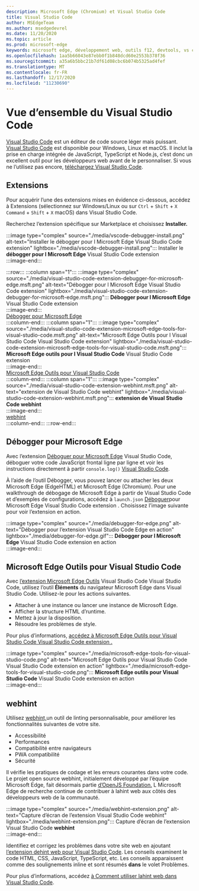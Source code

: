 ```yaml
---
description: Microsoft Edge (Chromium) et Visual Studio Code
title: Visual Studio Code
author: MSEdgeTeam
ms.author: msedgedevrel
ms.date: 11/20/2020
ms.topic: article
ms.prod: microsoft-edge
keywords: microsoft edge, développement web, outils f12, devtools, vs code, visual studio code, débogueur, webhint
ms.openlocfilehash: 1aa5b66043e87ebb0f1b848dcd60e2553b378f36
ms.sourcegitcommit: a35a6b5bbc21b7df61d08cbc6b074b5325ad4fef
ms.translationtype: MT
ms.contentlocale: fr-FR
ms.lasthandoff: 12/17/2020
ms.locfileid: "11230690"
---
```

# Vue d’ensemble du Visual Studio Code  

[Visual Studio Code][VisualStudioCodeDocs] est un éditeur de code source léger mais puissant.  [Visual Studio Code][VisualStudioCodeDocs] est disponible pour Windows, Linux et macOS.  Il inclut la prise en charge intégrée de JavaScript, TypeScript et Node.js, c’est donc un excellent outil pour les développeurs web avant de le personnaliser.  Si vous ne l’utilisez pas encore, [téléchargez Visual Studio Code][VisualstudioCode].  

##  <a name="extensions"></a>Extensions  

<!--todo: We want to put something like the tiles for extensions Visual Studio Code uses on this page https://code.visualstudio.com/Docs#top-extensions but I don't think this is a markdown page.  I think it's a web page.  I couldn't find anything in https://github.com/Microsoft/vscode-docs that looks like this page. In the meantime, here's what I've come up with: -->  

Pour acquérir l’une des extensions mises en évidence ci-dessous, accédez à Extensions \(sélectionnez sur Windows/Linux ou sur `Ctrl` + `Shift` + `X` `Command` + `Shift` + `X` macOS\) dans Visual Studio Code.  

Recherchez l’extension spécifique sur Marketplace et choisissez **Installer.**  

:::image type="complex" source="./media/vscode-debugger-install.png" alt-text="Installer le débogger pour l Microsoft Edge Visual Studio Code extension" lightbox="./media/vscode-debugger-install.png":::
   Installer le **débogger pour l Microsoft Edge** Visual Studio Code extension  
:::image-end:::  

:::row:::
   :::column span="1":::
      :::image type="complex" source="./media/visual-studio-code-extension-debugger-for-microsoft-edge.msft.png" alt-text="Débogger pour l Microsoft Edge Visual Studio Code extension" lightbox="./media/visual-studio-code-extension-debugger-for-microsoft-edge.msft.png":::
         **Débogger pour l Microsoft Edge** Visual Studio Code extension  
      :::image-end:::  
      [Débogger pour Microsoft Edge](#debugger-for-microsoft-edge)  
   :::column-end:::
   :::column span="1":::
      :::image type="complex" source="./media/visual-studio-code-extension-microsoft-edge-tools-for-visual-studio-code.msft.png" alt-text="Microsoft Edge Outils pour l Visual Studio Code Visual Studio Code extension" lightbox="./media/visual-studio-code-extension-microsoft-edge-tools-for-visual-studio-code.msft.png":::
         **Microsoft Edge outils pour l Visual Studio Code** Visual Studio Code extension  
      :::image-end:::  
      [Microsoft Edge Outils pour Visual Studio Code](#microsoft-edge-tools-for-visual-studio-code)  
   :::column-end:::
   :::column span="1":::
      :::image type="complex" source="./media/visual-studio-code-extension-webhint.msft.png" alt-text="extension de Visual Studio Code webhint" lightbox="./media/visual-studio-code-extension-webhint.msft.png":::
         **extension de Visual Studio Code webhint**  
      :::image-end:::  
      [webhint](#webhint)  
   :::column-end:::
:::row-end:::  

##  <a name="debugger-for-microsoft-edge"></a>Débogger pour Microsoft Edge  

Avec l’extension [Déboguer pour Microsoft Edge][VisualstudioMarketplaceDebuggerMicrosoftEdge] Visual Studio Code, déboguer votre code JavaScript frontal ligne par ligne et voir les instructions directement à partir `console.log()` [Visual Studio Code][VisualstudioCode].  
      
À l’aide de l’outil Débogger, vous pouvez lancer ou attacher les deux Microsoft Edge \(EdgeHTML\) et Microsoft Edge \(Chromium\).  Pour une walkthrough de débogage de Microsoft Edge à partir de Visual Studio Code et d’exemples de configurations, accédez à `launch.json` [Déboguer][VisualStudioCodeDebuggerEdge]pour Microsoft Edge Visual Studio Code extension .  Choisissez l’image suivante pour voir l’extension en action.  

:::image type="complex" source="./media/debugger-for-edge.png" alt-text="Débogger pour l’extension Visual Studio Code Edge en action" lightbox="./media/debugger-for-edge.gif":::
   **Débogger pour l Microsoft Edge** Visual Studio Code extension en action  
:::image-end:::  

##  <a name="microsoft-edge-tools-for-visual-studio-code"></a>Microsoft Edge Outils pour Visual Studio Code

Avec [l’extension Microsoft Edge Outils][VisualstudioMarketplaceMicrosoftEdgeToolsVisualStudioCode] Visual Studio Code Visual Studio Code, utilisez l’outil **Éléments** du navigateur Microsoft Edge dans Visual Studio Code.  Utilisez-le pour les actions suivantes.  

*   Attacher à une instance ou lancer une instance de Microsoft Edge.  
*   Afficher la structure HTML d’runtime.  
*   Mettez à jour la disposition.  
*   Résoudre les problèmes de style.  
    
Pour plus d’informations, [accédez à Microsoft Edge Outils pour Visual Studio Code Visual Studio Code extension .][VisualStudioCodeMicrosoftEdgeDevtoolsExtension]  <!--  Choose the following image to see the extension in action.  -->  
      
:::image type="complex" source="./media/microsoft-edge-tools-for-visual-studio-code.png" alt-text="Microsoft Edge Outils pour Visual Studio Code Visual Studio Code extension en action" lightbox="./media/microsoft-edge-tools-for-visual-studio-code.png":::
   **Microsoft Edge outils pour Visual Studio Code** Visual Studio Code extension en action  
:::image-end:::  

##  <a name="webhint"></a>webhint  
      
Utilisez [webhint,][WebhintMain]un outil de linting personnalisable, pour améliorer les fonctionnalités suivantes de votre site.  

*   Accessibilité
*   Performances
*   Compatibilité entre navigateurs
*   PWA compatibilité
*   Sécurité

Il vérifie les pratiques de codage et les erreurs courantes dans votre code. Le projet open source webhint, initialement développé par l’équipe Microsoft Edge, fait désormais partie [d’OpenJS Foundation.][OpenjsFoundation]  L Microsoft Edge de recherche continue de contribuer à lahint web aux côtés des développeurs web de la communauté.  <!--  Choose the following image to see the extension in action.  -->  
      
:::image type="complex" source="./media/webhint-extension.png" alt-text="Capture d’écran de l’extension Visual Studio Code webhint" lightbox="./media/webhint-extension.png":::
   Capture d’écran de l’extension Visual Studio Code **webhint**  
:::image-end:::  
      
Identifiez et corrigez les problèmes dans votre site web en ajoutant [l’extension dehint web pour Visual Studio Code][VisualstudioMarketplaceWebhint].  Les conseils examinent le code HTML, CSS, JavaScript, TypeScript, etc.  Les conseils apparaissent comme des soulignements inline et sont résumés **dans** le volet Problèmes.  
      
Pour plus d’informations, accédez [à Comment utiliser lahint web dans Visual Studio Code][VisualStudioCodeWebhint].  

<!--links -->  

[VisualStudioCodeDebuggerEdge]: ./debugger-for-edge.md "Débogger for Microsoft Edge Visual Studio Code Extension | Documents Microsoft"  
[VisualStudioCodeMicrosoftEdgeDevtoolsExtension]: ./microsoft-edge-devtools-extension.md "Microsoft Edge DevTools pour les Visual Studio Code d’extension | Documents Microsoft"  
[VisualStudioCodeWebhint]: ./webhint.md "Webhint Visual Studio Code extension | Documents Microsoft"  

[VisualstudioCode]: https://code.visualstudio.com "Visual Studio Code"  
[VisualStudioCodeDocs]: https://code.visualstudio.com/Docs "Documentation | Visual Studio Code"   

[VisualstudioMarketplaceDebuggerMicrosoftEdge]: https://marketplace.visualstudio.com/items?itemName=msjsdiag.debugger-for-edge "Débogger pour Microsoft Edge | Visual Studio Marketplace"  
[VisualstudioMarketplaceMicrosoftEdgeToolsVisualStudioCode]: https://marketplace.visualstudio.com/items?itemName=ms-edgedevtools.vscode-edge-devtools "Outils Microsoft Edge pour Visual Studio Code | Visual Studio Marketplace"  

[VisualstudioMarketplaceWebhint]: https://marketplace.visualstudio.com/items?itemName=webhint.vscode-webhint "webhint | Visual Studio Marketplace"  

[WebhintMain]:  https://webhint.io "webhint"  
[OpenjsFoundation]:  https://openjsf.org "OpenJS Foundation"  
